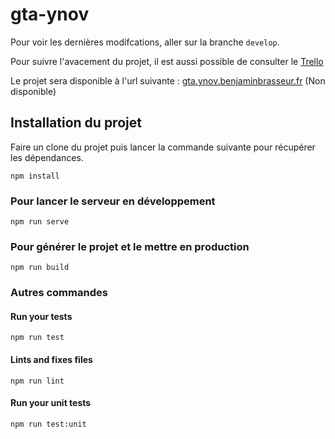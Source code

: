 # gta-ynov

Pour voir les dernières modifcations, aller sur la branche `develop`.

Pour suivre l'avacement du projet, il est aussi possible de consulter le [Trello](https://trello.com/b/1qy2WoFk/gta-ynov-vue)

Le projet sera disponible à l'url suivante : [gta.ynov.benjaminbrasseur.fr](http://gta.ynov.benjaminbrasseur.fr) (Non disponible)

## Installation du projet 

Faire un clone du projet puis lancer la commande suivante pour récupérer les dépendances.
```
npm install
```

### Pour lancer le serveur en développement
```
npm run serve
```

### Pour générer le projet et le mettre en production
```
npm run build
```

### Autres commandes

#### Run your tests
```
npm run test
```

#### Lints and fixes files
```
npm run lint
```

#### Run your unit tests
```
npm run test:unit
```
